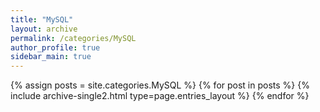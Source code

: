 ```yaml
---
title: "MySQL"
layout: archive
permalink: /categories/MySQL
author_profile: true
sidebar_main: true
---
```



{% assign posts = site.categories.MySQL %}
{% for post in posts %} {% include archive-single2.html type=page.entries_layout %} {% endfor %}
